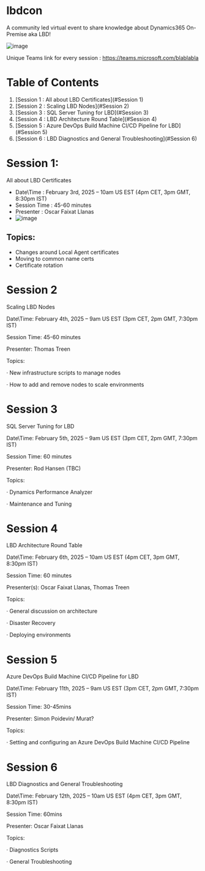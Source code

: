 # lbdcon
A community led virtual event to share knowledge about Dynamics365 On-Premise aka LBD!

![image](https://github.com/user-attachments/assets/b58a86f6-8044-468d-a4c9-854f7a6a6185)

Unique Teams link for every session : 
https://teams.microsoft.com/blablabla

# Table of Contents
1. [Session 1 : All about LBD Certificates](#Session 1)
2. [Session 2 : Scaling LBD Nodes](#Session 2)
3. [Session 3 : SQL Server Tuning for LBD](#Session 3)
4. [Session 4 : LBD Architecture Round Table](#Session 4)
5. [Session 5 : Azure DevOps Build Machine CI/CD Pipeline for LBD](#Session 5)
6. [Session 6 : LBD Diagnostics and General Troubleshooting](#Session 6)

# Session 1: 
All about LBD Certificates

  * Date\Time : February 3rd, 2025 – 10am US EST (4pm CET, 3pm GMT, 8:30pm IST)
  * Session Time : 45-60 minutes
  * Presenter : Oscar Faixat Llanas
  * ![image](https://github.com/user-attachments/assets/791cefe5-1892-4819-bf3e-5eafe7bd6479)


## Topics:

* Changes around Local Agent certificates
* Moving to common name certs
* Certificate rotation

 

# Session 2
Scaling LBD Nodes

Date\Time: February 4th, 2025 – 9am US EST (3pm CET, 2pm GMT, 7:30pm IST)

Session Time: 45-60 minutes

Presenter: Thomas Treen

Topics:

·         New infrastructure scripts to manage nodes

·         How to add and remove nodes to scale environments

 

# Session 3
SQL Server Tuning for LBD

Date\Time: February 5th, 2025 – 9am US EST (3pm CET, 2pm GMT, 7:30pm IST)

Session Time: 60 minutes

Presenter: Rod Hansen (TBC)

Topics:

·         Dynamics Performance Analyzer

·         Maintenance and Tuning

 

# Session 4
LBD Architecture Round Table

Date\Time: February 6th, 2025 – 10am US EST (4pm CET, 3pm GMT, 8:30pm IST)

Session Time: 60 minutes

Presenter(s): Oscar Faixat Llanas, Thomas Treen

Topics:

·         General discussion on architecture

·         Disaster Recovery

·         Deploying environments

 

 

# Session 5
Azure DevOps Build Machine CI/CD Pipeline for LBD

Date\Time: February 11th, 2025 – 9am US EST (3pm CET, 2pm GMT, 7:30pm IST)

Session Time: 30-45mins

Presenter: Simon Poidevin/ Murat?

Topics:

·         Setting and configuring an Azure DevOps Build Machine CI/CD Pipeline

 

# Session 6
LBD Diagnostics and General Troubleshooting

Date\Time: February 12th, 2025 – 10am US EST (4pm CET, 3pm GMT, 8:30pm IST)

Session Time: 60mins

Presenter: Oscar Faixat Llanas

Topics:

·         Diagnostics Scripts

·         General Troubleshooting

 
